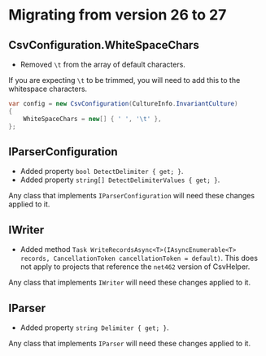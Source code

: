 ﻿# Migrating from version 26 to 27

## CsvConfiguration.WhiteSpaceChars

- Removed `\t` from the array of default characters.

If you are expecting `\t` to be trimmed, you will need to add this to the 
whitespace characters.

```cs
var config = new CsvConfiguration(CultureInfo.InvariantCulture)
{
	WhiteSpaceChars = new[] { ' ', '\t' },
};
```

## IParserConfiguration

- Added property `bool DetectDelimiter { get; }`.
- Added property `string[] DetectDelimiterValues { get; }`.
 
Any class that implements `IParserConfiguration` will need these changes
applied to it.

## IWriter

- Added method `Task WriteRecordsAsync<T>(IAsyncEnumerable<T> records, CancellationToken cancellationToken = default)`.
This does not apply to projects that reference the `net462` version of CsvHelper.

Any class that implements `IWriter` will need these changes applied to it.

## IParser

- Added property `string Delimiter { get; }`.

Any class that implements `IParser` will need these changes applied to it.
